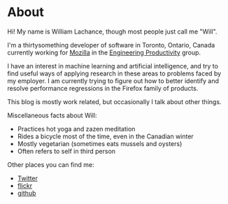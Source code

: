 # About

 Hi! My name is William Lachance, though most people just call me "Will".

I'm a thirtysomething developer of software in Toronto, Ontario, Canada
currently working for [Mozilla] in the [Engineering Productivity] group.

I have an interest in machine learning and artificial intelligence, and try to
find useful ways of applying research in these areas to problems faced by my
employer. I am currently trying to figure out how to better identify and resolve
performance regressions in the Firefox family of products.

This blog is mostly work related, but occasionally I talk about other things.

Miscellaneous facts about Will:

* Practices hot yoga and zazen meditation
* Rides a bicycle most of the time, even in the Canadian winter
* Mostly vegetarian (sometimes eats mussels and oysters)
* Often refers to self in third person

Other places you can find me:

* [Twitter]
* [flickr]
* [github]

[Mozilla]: https://mozilla.org
[Engineering Productivity]: https://wiki.mozilla.org/EngineeringProductivity
[Twitter]: https://twitter.com/wlach
[flickr]: https://flickr.com/wlach
[github]: https://github.com/wlach
